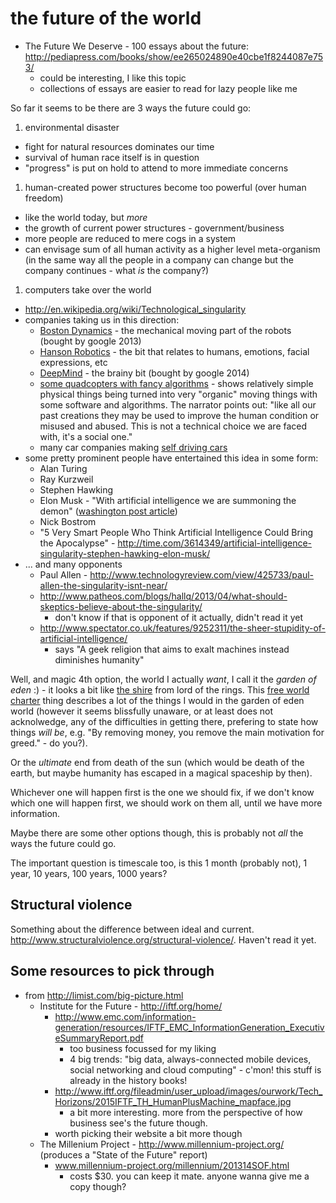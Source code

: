 # the future of the world

* The Future We Deserve - 100 essays about the future: http://pediapress.com/books/show/ee265024890e40cbe1f8244087e753/
  * could be interesting, I like this topic
  * collections of essays are easier to read for lazy people like me

So far it seems to be there are 3 ways the future could go:

1. environmental disaster
  * fight for natural resources dominates our time
  * survival of human race itself is in question
  * "progress" is put on hold to attend to more immediate concerns
1. human-created power structures become too powerful (over human freedom)
  * like the world today, but *more*
  * the growth of current power structures - government/business
  * more people are reduced to mere cogs in a system
  * can envisage sum of all human activity as a higher level meta-organism (in the same way all the people in a company can change but the company continues - what *is* the company?)
1. computers take over the world
  * http://en.wikipedia.org/wiki/Technological_singularity
  * companies taking us in this direction:
    * [Boston Dynamics](http://www.bostondynamics.com/) - the mechanical moving part of the robots (bought by google 2013)
    * [Hanson Robotics](http://www.hansonrobotics.com/) - the bit that relates to humans, emotions, facial expressions, etc
    * [DeepMind](http://deepmind.com/) - the brainy bit (bought by google 2014)
    * [some quadcopters with fancy algorithms](https://www.youtube.com/watch?v=w2itwFJCgFQ) - shows relatively simple physical things being turned into very "organic" moving things with some software and algorithms. The narrator points out: "like all our past creations they may be used to improve the human condition or misused and abused. This is not a technical choice we are faced with, it's a social one."
    * many car companies making [self driving cars](http://en.wikipedia.org/wiki/Autonomous_car)
  * some pretty prominent people have entertained this idea in some form:
    * Alan Turing
    * Ray Kurzweil
    * Stephen Hawking
    * Elon Musk - "With artificial intelligence we are summoning the demon" ([washington post article](http://www.washingtonpost.com/blogs/innovations/wp/2014/10/24/elon-musk-with-artificial-intelligence-we-are-summoning-the-demon/))
    * Nick Bostrom
    * "5 Very Smart People Who Think Artificial Intelligence Could Bring the Apocalypse" - http://time.com/3614349/artificial-intelligence-singularity-stephen-hawking-elon-musk/
  * ... and many opponents
    * Paul Allen - http://www.technologyreview.com/view/425733/paul-allen-the-singularity-isnt-near/
    * http://www.patheos.com/blogs/hallq/2013/04/what-should-skeptics-believe-about-the-singularity/
      * don't know if that is opponent of it actually, didn't read it yet
    * http://www.spectator.co.uk/features/9252311/the-sheer-stupidity-of-artificial-intelligence/
      * says "A geek religion that aims to exalt machines instead diminishes humanity"

Well, and magic 4th option, the world I actually *want*, I call it the *garden of eden* :) - it looks a bit like [the shire](http://www.travelphotoadventures.com/wp-content/uploads/2012/12/Hobbiton-in-New-Zealand-by-Michael-Matti.jpg) from lord of the rings. This [free world charter](http://www.freeworldcharter.org/en) thing describes a lot of the things I would in the garden of eden world (however it seems blissfully unaware, or at least does not acknolwedge, any of the difficulties in getting there, prefering to state how things *will be*, e.g. "By removing money, you remove the main motivation for greed." - do you?).

Or the *ultimate* end from death of the sun (which would be death of the earth, but maybe humanity has escaped in a magical spaceship by then).

Whichever one will happen first is the one we should fix, if we don't know which one will happen first, we should work on them all, until we have more information.

Maybe there are some other options though, this is probably not *all* the ways the future could go.

The important question is timescale too, is this 1 month (probably not), 1 year, 10 years, 100 years, 1000 years?

## Structural violence

Something about the difference between ideal and current. http://www.structuralviolence.org/structural-violence/. Haven't read it yet.

## Some resources to pick through

* from http://limist.com/big-picture.html
  * Institute for the Future - http://iftf.org/home/
    * http://www.emc.com/information-generation/resources/IFTF_EMC_InformationGeneration_ExecutiveSummaryReport.pdf
      * too business focussed for my liking
      * 4 big trends: "big data, always-connected mobile devices, social networking and cloud computing" - c'mon! this stuff is already in the history books!
    * http://www.iftf.org/fileadmin/user_upload/images/ourwork/Tech_Horizons/2015IFTF_TH_HumanPlusMachine_mapface.jpg
      * a bit more interesting. more from the perspective of how business see's the future though.
    * worth picking their website a bit more though
  * The Millenium Project - http://www.millennium-project.org/ (produces a "State of the Future" report)
    * www.millennium-project.org/millennium/201314SOF.html
      * costs $30. you can keep it mate. anyone wanna give me a copy though?
